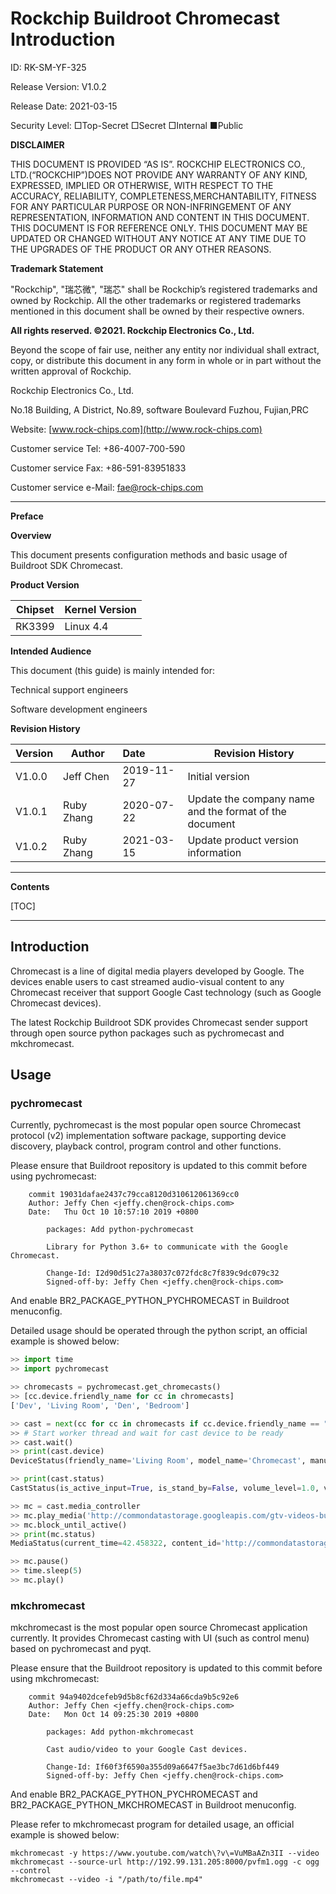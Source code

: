 # Rockchip Buildroot Chromecast Introduction

ID: RK-SM-YF-325

Release Version: V1.0.2

Release Date: 2021-03-15

Security Level: □Top-Secret   □Secret   □Internal   ■Public

**DISCLAIMER**

THIS DOCUMENT IS PROVIDED “AS IS”. ROCKCHIP ELECTRONICS CO., LTD.(“ROCKCHIP”)DOES NOT PROVIDE ANY WARRANTY OF ANY KIND, EXPRESSED, IMPLIED OR OTHERWISE, WITH RESPECT TO THE ACCURACY, RELIABILITY, COMPLETENESS,MERCHANTABILITY, FITNESS FOR ANY PARTICULAR PURPOSE OR NON-INFRINGEMENT OF ANY REPRESENTATION, INFORMATION AND CONTENT IN THIS DOCUMENT. THIS DOCUMENT IS FOR REFERENCE ONLY. THIS DOCUMENT MAY BE UPDATED OR CHANGED WITHOUT ANY NOTICE AT ANY TIME DUE TO THE UPGRADES OF THE PRODUCT OR ANY OTHER REASONS.

**Trademark Statement**

"Rockchip", "瑞芯微", "瑞芯" shall be Rockchip’s registered trademarks and owned by Rockchip. All the other trademarks or registered trademarks mentioned in this document shall be owned by their respective owners.

**All rights reserved. ©2021. Rockchip Electronics Co., Ltd.**

Beyond the scope of fair use, neither any entity nor individual shall extract, copy, or distribute this document in any form in whole or in part without the written approval of Rockchip.

Rockchip Electronics Co., Ltd.

No.18 Building, A District, No.89, software Boulevard Fuzhou, Fujian,PRC

Website:     [www.rock-chips.com](http://www.rock-chips.com)

Customer service Tel:  +86-4007-700-590

Customer service Fax:  +86-591-83951833

Customer service e-Mail:  [fae@rock-chips.com](mailto:fae@rock-chips.com)

---

**Preface**

**Overview**

This document presents configuration methods and basic usage of Buildroot SDK Chromecast.

**Product Version**

| **Chipset** | **Kernel Version** |
| ----------- | ------------------ |
| RK3399      | Linux 4.4          |

**Intended Audience**

This document (this guide) is mainly intended for:

Technical support engineers

Software development engineers

**Revision History**

| **Version** | **Author** | **Date** | **Revision History** |
| ---------- | --------| :--------- | ------------ |
| V1.0.0    | Jeff Chen | 2019-11-27 | Initial version |
| V1.0.1 | Ruby Zhang | 2020-07-22 | Update the company name  <br/> and the format of the document |
| V1.0.2 | Ruby Zhang | 2021-03-15 | Update product version information |

---

**Contents**

[TOC]

---

## Introduction

Chromecast is a line of digital media players developed by Google. The devices enable users to cast streamed audio-visual content to any Chromecast receiver that support Google Cast technology (such as Google Chromecast devices).

The latest Rockchip Buildroot SDK provides Chromecast sender support through open source python packages such as pychromecast and mkchromecast.

## Usage

### pychromecast

Currently, pychromecast is the most popular open source Chromecast protocol (v2) implementation software package, supporting device discovery, playback control, program control and other functions.

Please ensure that Buildroot repository is updated to this commit before using pychromecast:

```
    commit 19031dafae2437c79cca8120d310612061369cc0
    Author: Jeffy Chen <jeffy.chen@rock-chips.com>
    Date:   Thu Oct 10 10:57:10 2019 +0800

        packages: Add python-pychromecast

        Library for Python 3.6+ to communicate with the Google Chromecast.

        Change-Id: I2d90d51c27a38037c072fdc8c7f839c9dc079c32
        Signed-off-by: Jeffy Chen <jeffy.chen@rock-chips.com>
```

And enable BR2_PACKAGE_PYTHON_PYCHROMECAST in Buildroot menuconfig.

Detailed usage should be operated through the python script, an official example is showed below:

```python
>> import time
>> import pychromecast

>> chromecasts = pychromecast.get_chromecasts()
>> [cc.device.friendly_name for cc in chromecasts]
['Dev', 'Living Room', 'Den', 'Bedroom']

>> cast = next(cc for cc in chromecasts if cc.device.friendly_name == "Living Room")
>> # Start worker thread and wait for cast device to be ready
>> cast.wait()
>> print(cast.device)
DeviceStatus(friendly_name='Living Room', model_name='Chromecast', manufacturer='Google Inc.', uuid=UUID('df6944da-f016-4cb8-97d0-3da2ccaa380b'), cast_type='cast')

>> print(cast.status)
CastStatus(is_active_input=True, is_stand_by=False, volume_level=1.0, volume_muted=False, app_id='CC1AD845', display_name='Default Media Receiver', namespaces=['urn:x-cast:com.google.cast.player.message', 'urn:x-cast:com.google.cast.media'], session_id='CCA39713-9A4F-34A6-A8BF-5D97BE7ECA5C', transport_id='web-9', status_text='')

>> mc = cast.media_controller
>> mc.play_media('http://commondatastorage.googleapis.com/gtv-videos-bucket/sample/BigBuckBunny.mp4', 'video/mp4')
>> mc.block_until_active()
>> print(mc.status)
MediaStatus(current_time=42.458322, content_id='http://commondatastorage.googleapis.com/gtv-videos-bucket/sample/BigBuckBunny.mp4', content_type='video/mp4', duration=596.474195, stream_type='BUFFERED', idle_reason=None, media_session_id=1, playback_rate=1, player_state='PLAYING', supported_media_commands=15, volume_level=1, volume_muted=False)

>> mc.pause()
>> time.sleep(5)
>> mc.play()
```

[^Note]: Please refer to official introduction for details <https://github.com/balloob/pychromecast>

### mkchromecast

mkchromecast is the most popular open source Chromecast application currently. It provides Chromecast casting with UI (such as control menu) based on pychromecast and pyqt.

Please ensure that the Buildroot repository is updated to this commit before using mkchromecast:

```
    commit 94a9402dcefeb9d5b8cf62d334a66cda9b5c92e6
    Author: Jeffy Chen <jeffy.chen@rock-chips.com>
    Date:   Mon Oct 14 09:25:30 2019 +0800

        packages: Add python-mkchromecast

        Cast audio/video to your Google Cast devices.

        Change-Id: If60f3f6590a355d09a6647f5ae3bc7d61d6bf449
        Signed-off-by: Jeffy Chen <jeffy.chen@rock-chips.com>
```

And enable BR2_PACKAGE_PYTHON_PYCHROMECAST and BR2_PACKAGE_PYTHON_MKCHROMECAST in Buildroot menuconfig.

Please refer to mkchromecast program for detailed usage, an official example is showed below:

```shell
mkchromecast -y https://www.youtube.com/watch\?v\=VuMBaAZn3II --video
mkchromecast --source-url http://192.99.131.205:8000/pvfm1.ogg -c ogg --control
mkchromecast --video -i "/path/to/file.mp4"
```

[^Note]: For detailed information, please refer to the official description: <https://github.com/muammar/mkchromecast>

